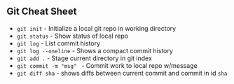 ## Git Cheat Sheet

* `git init` - Initialize a local git repo in working directory
* `git status` - Show status of local repo
* `git log` - List commit history
* `git log --oneline` - Shows a compact commit history
* `git add .` - Stage current directory in git index
* `git commit -m "msg" ` - Commit work to local repo w/message
* `git diff sha` - shows diffs between current commit and commit in id `sha`
